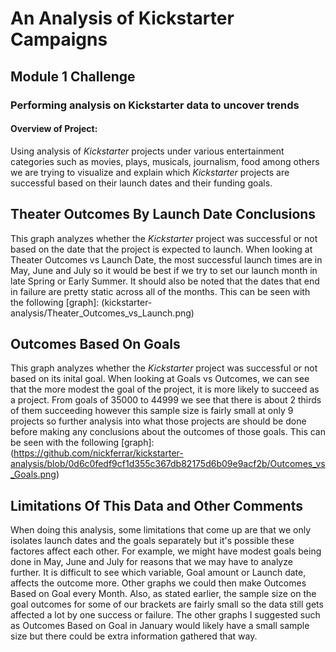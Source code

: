 # An Analysis of Kickstarter Campaigns
## Module 1 Challenge
### Performing analysis on Kickstarter data to uncover trends
#### Overview of Project:
Using analysis of *Kickstarter* projects under various entertainment categories such as movies, plays, musicals, journalism, food among others we are trying to visualize and explain which *Kickstarter* projects are successful based on their launch dates and their funding goals. 
## Theater Outcomes By Launch Date Conclusions
This graph analyzes whether the *Kickstarter* project was successful or not based on the date that the project is expected to launch. 
When looking at Theater Outcomes vs Launch Date, the most successful launch times are in May, June and July so it would be best if we try to set our launch month in late Spring or Early Summer. It should also be noted that the dates that end in failure are pretty static across all of the months. This can be seen with the following [graph]: (kickstarter-analysis/Theater_Outcomes_vs_Launch.png)

## Outcomes Based On Goals
This graph analyzes whether the *Kickstarter* project was successful or not based on its inital goal.
When looking at Goals vs Outcomes, we can see that the more modest the goal of the project, it is more likely to succeed as a project. From goals of 35000 to 44999 we see that there is about 2 thirds of them succeeding however this sample size is fairly small at only 9 projects so further analysis into what those projects are should be done before making any conclusions about the outcomes of those goals. This can be seen with the following [graph]: (https://github.com/nickferrar/kickstarter-analysis/blob/0d6c0fedf9cf1d355c367db82175d6b09e9acf2b/Outcomes_vs_Goals.png)

## Limitations Of This Data and Other Comments
When doing this analysis, some limitations that come up are that we only isolates launch dates and the goals separately but it's possible these factores affect each other. For example, we might have modest goals being done in May, June and July for reasons that we may have to analyze further. It is difficult to see which variable, Goal amount or Launch date, affects the outcome more. Other graphs we could then make Outcomes Based on Goal every Month.
Also, as stated earlier, the sample size on the goal outcomes for some of our brackets are fairly small so the data still gets affected a lot by one success or failure. The other graphs I suggested such as Outcomes Based on Goal in January would likely have a small sample size but there could be extra information gathered that way.
